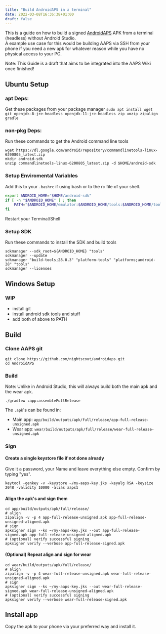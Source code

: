 ```yaml
---
title: "Build AndroidAPS in a terminal"
date: 2022-03-08T16:36:38+01:00
draft: false
---
```


This is a guide on how to build a signed [AndroidAPS](https://androidaps.readthedocs.io) APK from a terminal (headless) without Android Studio.  
A example use case for this would be building AAPS via SSH from your phone if you need a new apk for whatever reason while you have no physical access to your PC.

Note: This Guide is a draft that aims to be integrated into the AAPS Wiki once finished!

## Ubuntu Setup

### apt Deps: 
Get these packages from your package manager
`sudo apt install wget git openjdk-8-jre-headless openjdk-11-jre-headless zip unzip zipalign gradle`

### non-pkg Deps: 
Run these commands to get the Android command line tools
```
wget https://dl.google.com/android/repository/commandlinetools-linux-6200805_latest.zip
mkdir android-sdk
unzip commandlinetools-linux-6200805_latest.zip -d $HOME/android-sdk
```

### Setup Enviromental Variables
Add this to your `.bashrc` if using bash or to the rc file of your shell.
```bash
export ANDROID_HOME="$HOME/android-sdk"
if [ -n "$ANDROID_HOME" ] ; then
	PATH="$ANDROID_HOME/emulator:$ANDROID_HOME/tools:$ANDROID_HOME/tools/bin:$ANDROID_HOME/platform-tools:$PATH"
fi
```
Restart your Terminal/Shell

### Setup SDK
Run these commands to install the SDK and build tools
```
sdkmanager --sdk_root=${ANDROID_HOME} "tools"
sdkmanager --update
sdkmanager "build-tools;28.0.3" "platform-tools" "platforms;android-28" "tools"
sdkmanager --licenses
```


## Windows Setup

### WIP
- install git
- install android sdk tools and stuff
- add both of above to PATH


## Build

### Clone AAPS git
```
git clone https://github.com/nightscout/androidaps.git
cd AndroidAPS
```

### Build
Note: Unlike in Android Studio, this will always build both the main apk and the wear apk.
```
./gradlew :app:assembleFullRelease
```
The `.apk`'s can be found in:
- Main app: `app/build/outputs/apk/full/release/app-full-release-unsigned.apk`
- Wear app: `wear/build/outputs/apk/full/release/wear-full-release-unsigned.apk`

### Sign
#### Create a single keystore file if not done already
Give it a password, your Name and leave everything else empty. Confirm by typing "yes".
```
keytool -genkey -v -keystore ~/my-aaps-key.jks -keyalg RSA -keysize 2048 -validity 10000 -alias aaps1
```

#### Align the apk's and sign them
```
cd app/build/outputs/apk/full/release/
# align
zipalign -v -p 4 app-full-release-unsigned.apk app-full-release-unsigned-aligned.apk
# sign
apksigner sign --ks ~/my-aaps-key.jks --out app-full-release-signed.apk app-full-release-unsigned-aligned.apk
# (optional) verify successful signing
apksigner verify --verbose app-full-release-signed.apk
```

#### (Optional) Repeat align and sign for wear
```
cd wear/build/outputs/apk/full/release/
# align
zipalign -v -p 4 wear-full-release-unsigned.apk wear-full-release-unsigned-aligned.apk
# sign
apksigner sign --ks ~/my-aaps-key.jks --out wear-full-release-signed.apk wear-full-release-unsigned-aligned.apk
# (optional) verify successful signing
apksigner verify --verbose wear-full-release-signed.apk
```

## Install app
Copy the apk to your phone via your preferred way and install it.
